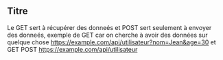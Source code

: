 ## Titre
Le GET sert à récupérer des donneés et POST sert seulement à envoyer des donneés, exemple de GET car on cherche à avoir des données sur quelque chose https://example.com/api/utilisateur?nom=Jean&age=30 et GET POST https://example.com/api/utilisateur 
 

